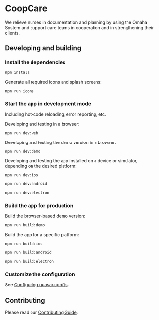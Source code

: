 # CoopCare

We relieve nurses in documentation and planning by using the Omaha System and support care teams in cooperation and in strengthening their clients.

## Developing and building 

### Install the dependencies
```bash
npm install
```
Generate all required icons and splash screens:

```bash
npm run icons
```

### Start the app in development mode

Including hot-code reloading, error reporting, etc.

Developing and testing in a browser:

```bash
npm run dev:web
```
Developing and testing the demo version in a browser:

```bash
npm run dev:demo
```
Developing and testing the app installed on a device or simulator, depending on the desired platform:

```bash
npm run dev:ios

npm run dev:android

npm run dev:electron
```

### Build the app for production

Build the browser-based demo version:

```bash
npm run build:demo
```

Build the app for a specific platform:

```bash
npm run build:ios

npm run build:android

npm run build:electron
```

### Customize the configuration
See [Configuring quasar.conf.js](https://quasar.dev/quasar-cli/quasar-conf-js).

## Contributing

Please read our [Contributing Guide](CONTRIBUTING.md).
